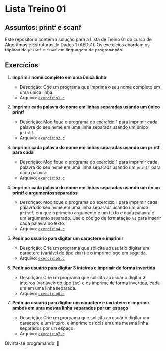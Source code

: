 # Lista Treino 01

## Assuntos: printf e scanf

Este repositório contém a solução para a Lista de Treino 01 do curso de Algoritmos e Estruturas de Dados 1 (AEDs1). 
Os exercícios abordam os tópicos de `printf` e `scanf` em linguagem de programação.

## Exercícios

1. **Imprimir nome completo em uma única linha**
   - Descrição: Crie um programa que imprima o seu nome completo em uma única linha.
   - Arquivo: [`exercicio1.c`](exercicio1.c)

2. **Imprimir cada palavra do nome em linhas separadas usando um único printf**
   - Descrição: Modifique o programa do exercício 1 para imprimir cada palavra do seu nome em uma linha separada usando um único `printf`.
   - Arquivo: [`exercicio2.c`](exercicio2.c)

3. **Imprimir cada palavra do nome em linhas separadas usando um printf para cada**
   - Descrição: Modifique o programa do exercício 1 para imprimir cada palavra do seu nome em uma linha separada usando um `printf` para cada palavra.
   - Arquivo: [`exercicio3.c`](exercicio3.c)

4. **Imprimir cada palavra do nome em linhas separadas usando um único printf e argumentos separados**
   - Descrição: Modifique o programa do exercício 1 para imprimir cada palavra do seu nome em uma linha separada usando um único `printf`, em que o primeiro argumento é um texto e cada palavra é um argumento separado. Use o código de formatação `%s` para inserir cada palavra no texto.
   - Arquivo: [`exercicio4.c`](exercicio4.c)

5. **Pedir ao usuário para digitar um caractere e imprimir**
   - Descrição: Crie um programa que solicita ao usuário digitar um caractere (variável do tipo `char`) e o imprime logo em seguida.
   - Arquivo: [`exercicio5.c`](exercicio5.c)

6. **Pedir ao usuário para digitar 3 inteiros e imprimir de forma invertida**
   - Descrição: Crie um programa que solicita ao usuário digitar 3 inteiros (variáveis do tipo `int`) e os imprime de forma invertida, cada um em uma linha separada.
   - Arquivo: [`exercicio6.c`](exercicio6.c)

7. **Pedir ao usuário para digitar um caractere e um inteiro e imprimir ambos em uma mesma linha separados por um espaço**
   - Descrição: Crie um programa que solicita ao usuário digitar um caractere e um inteiro, e imprime os dois em uma mesma linha separados por um espaço.
   - Arquivo: [`exercicio7.c`](exercicio7.c)

Divirta-se programando! 🚀